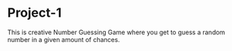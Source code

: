 # Project-1
 This is creative Number Guessing Game where you get to guess a random number in a given amount of chances.
